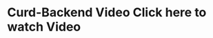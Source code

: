 # Curd-Backend Video <a herf="https://drive.google.com/file/d/1oH16124O_eSkaQRLsCa4GPYRH_OEHjAk/view?usp=sharing">Click here to watch Video</a>
